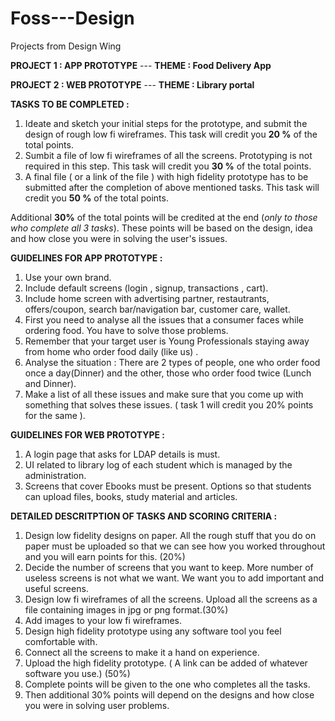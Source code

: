 # Foss---Design
Projects from Design Wing

**PROJECT 1 :   APP PROTOTYPE**
 --- **THEME : Food Delivery App**


**PROJECT 2 :  WEB PROTOTYPE**
 --- **THEME : Library portal**




**TASKS TO BE COMPLETED :**
1. Ideate and sketch your initial steps for the prototype, and submit the design of rough low fi wireframes.
  This task will credit you **20 %** of the total points.
2. Sumbit a file of low fi wireframes of all the screens. Prototyping is not required in this step.
  This task will credit you **30 %** of the total points.
3. A final file ( or a link of the file ) with high fidelity prototype has to be submitted after the completion of above mentioned tasks. This task will credit you **50 %** of the total points. 

Additional **30%** of the total points will be credited at the end (*only to those who complete all 3 tasks*). These points will be based on the design, idea and how close you were in solving the user's issues.





**GUIDELINES FOR APP PROTOTYPE :**

1. Use your own brand.
2. Include default screens (login , signup, transactions , cart).
3. Include home screen with advertising partner, restautrants, offers/coupon, search bar/navigation bar, customer care, wallet.
4. First you need to analyse all the issues that a consumer faces while ordering food. You have to solve those problems.
5. Remember that your target user is Young Professionals staying away from home who order food daily (like us) . 
6. Analyse the situation : There are 2 types of people, one who order food once a day(Dinner) and the other, those who order food twice (Lunch and Dinner).
7. Make a list of all these issues and make sure that you come up with something that solves these issues. ( task 1 will credit you 20% points for the same ).





**GUIDELINES FOR WEB PROTOTYPE :** 

1. A login page that asks for LDAP details is must.
2. UI related to library log of each student which is managed by the administration. 
3. Screens that cover Ebooks must be present. Options so that students can upload files, books, study material and articles.

**DETAILED DESCRITPTION OF TASKS AND SCORING CRITERIA :**
1. Design low fidelity designs on paper. All the rough stuff that you do on paper must be uploaded so that we can see how you worked throughout and you will earn points for this. (20%)
2. Decide the number of screens that you want to keep. More number of useless screens is not what we want. We want you to add important and useful screens.
3. Design low fi wireframes of all the screens. Upload all the screens as a file containing images in jpg or png format.(30%)
4. Add images to your low fi wireframes. 
5. Design high fidelity prototype using any software tool you feel comfortable with.
6. Connect all the screens to make it a hand on experience.
7. Upload the high fidelity prototype. ( A link can be added of whatever software you use.) (50%)
8. Complete points will be given to the one who completes all the tasks.
9. Then additional 30% points will depend on the designs and how close you were in solving user problems.
